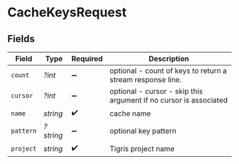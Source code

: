 # CacheKeysRequest


## Fields

| Field                                                             | Type                                                              | Required                                                          | Description                                                       |
| ----------------------------------------------------------------- | ----------------------------------------------------------------- | ----------------------------------------------------------------- | ----------------------------------------------------------------- |
| `count`                                                           | *?int*                                                            | :heavy_minus_sign:                                                | optional - count of keys to return a stream response line.        |
| `cursor`                                                          | *?int*                                                            | :heavy_minus_sign:                                                | optional - cursor - skip this argument if no cursor is associated |
| `name`                                                            | *string*                                                          | :heavy_check_mark:                                                | cache name                                                        |
| `pattern`                                                         | *?string*                                                         | :heavy_minus_sign:                                                | optional key pattern                                              |
| `project`                                                         | *string*                                                          | :heavy_check_mark:                                                | Tigris project name                                               |